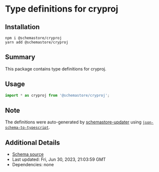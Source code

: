 # Type definitions for cryproj

## Installation

```
npm i @schemastore/cryproj
yarn add @schemastore/cryproj
```

## Summary

This package contains type definitions for cryproj.

## Usage

```ts
import * as cryproj from '@schemastore/cryproj';
```

## Note

The definitions were auto-generated by [schemastore-updater](https://github.com/ffflorian/schemastore-updater) using [`json-schema-to-typescript`](https://www.npmjs.com/package/json-schema-to-typescript).

## Additional Details

* [Schema source](https://github.com/SchemaStore/schemastore/tree/master/src/schemas/json/cryproj)
* Last updated: Fri, Jun 30, 2023, 21:03:59 GMT
* Dependencies: none
